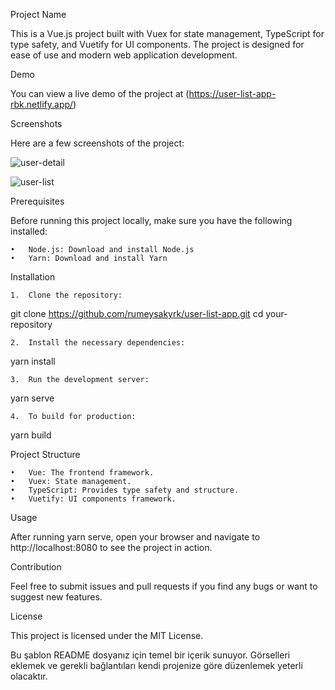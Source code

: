 Project Name

This is a Vue.js project built with Vuex for state management, TypeScript for type safety, and Vuetify for UI components. The project is designed for ease of use and modern web application development.

Demo

You can view a live demo of the project at (https://user-list-app-rbk.netlify.app/)

Screenshots

Here are a few screenshots of the project:

![user-detail](https://github.com/user-attachments/assets/0d51308a-eedb-485e-89f3-a4e626ea09c7)

![user-list](https://github.com/user-attachments/assets/d3d3ee03-933f-4d62-9c27-273e8d46c5c7)

Prerequisites

Before running this project locally, make sure you have the following installed:

	•	Node.js: Download and install Node.js
	•	Yarn: Download and install Yarn

Installation

	1.	Clone the repository:

git clone https://github.com/rumeysakyrk/user-list-app.git
cd your-repository


	2.	Install the necessary dependencies:

yarn install


	3.	Run the development server:

yarn serve


	4.	To build for production:

yarn build



Project Structure

	•	Vue: The frontend framework.
	•	Vuex: State management.
	•	TypeScript: Provides type safety and structure.
	•	Vuetify: UI components framework.

Usage

After running yarn serve, open your browser and navigate to http://localhost:8080 to see the project in action.

Contribution

Feel free to submit issues and pull requests if you find any bugs or want to suggest new features.

License

This project is licensed under the MIT License.

Bu şablon README dosyanız için temel bir içerik sunuyor. Görselleri eklemek ve gerekli bağlantıları kendi projenize göre düzenlemek yeterli olacaktır.
